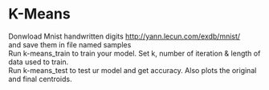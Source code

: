 # K-Means
Donwload Mnist handwritten digits http://yann.lecun.com/exdb/mnist/  
and save them in file named samples  
Run k-means_train to train your model. Set k, number of iteration & length of data used to train.  
Run k-means_test to test ur model and get accuracy. Also plots the original and final centroids.
